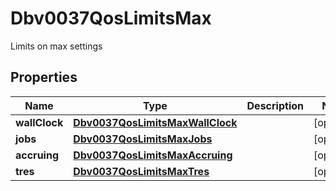 

# Dbv0037QosLimitsMax

Limits on max settings

## Properties

| Name | Type | Description | Notes |
|------------ | ------------- | ------------- | -------------|
|**wallClock** | [**Dbv0037QosLimitsMaxWallClock**](Dbv0037QosLimitsMaxWallClock.md) |  |  [optional] |
|**jobs** | [**Dbv0037QosLimitsMaxJobs**](Dbv0037QosLimitsMaxJobs.md) |  |  [optional] |
|**accruing** | [**Dbv0037QosLimitsMaxAccruing**](Dbv0037QosLimitsMaxAccruing.md) |  |  [optional] |
|**tres** | [**Dbv0037QosLimitsMaxTres**](Dbv0037QosLimitsMaxTres.md) |  |  [optional] |



